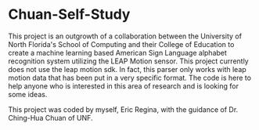 Chuan-Self-Study
================

This project is an outgrowth of a collaboration between the University of North Florida's School of Computing 
and their College of Education to create a machine learning based American Sign Language alphabet recognition system utilizing the LEAP Motion sensor. This project currently does not use the leap motion sdk. In fact, this parser only works with leap motion data that has been put in a very specific format. The code is here to help anyone who is interested in this area 
of research and is looking for some ideas.

This project was coded by myself, Eric Regina, with the guidance of Dr. Ching-Hua Chuan of UNF.
